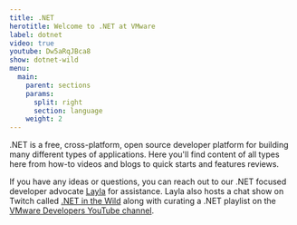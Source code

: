 ```yaml
---
title: .NET
herotitle: Welcome to .NET at VMware
label: dotnet
video: true
youtube: Dw5aRqJBca8
show: dotnet-wild
menu:
  main:
    parent: sections
    params:
      split: right
      section: language
    weight: 2
---
```


.NET is a free, cross-platform, open source developer platform for building many different types of applications. Here you'll find content of all types here from how-to videos and blogs to quick starts and features reviews. <!-- We even have a [cookbook](/cookbooks/dotnet) with loads of helpful tips for developing enterprise solutions with both .NET and .NET Framework. -->

If you have any ideas or questions, you can reach out to our .NET focused developer advocate [Layla](/team/layla-porter) for assistance. Layla also hosts a chat show on Twitch called [.NET in the Wild](/tv/dotnet-wild) along with curating a .NET playlist on the [VMware Developers YouTube channel](https://www.youtube.com/watch?v=QTZVwBSFhFM&list=PLAdzTan_eSPQm7gfKRNZYMG8t8c55LvkS).